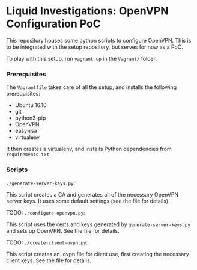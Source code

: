 # Liquid Investigations: OpenVPN Configuration PoC

This repository houses some python scripts to configure OpenVPN. This is to be
integrated with the setup repository, but serves for now as a PoC.

To play with this setup, run `vagrant up` in the `Vagrant/` folder.

### Prerequisites

The `Vagrantfile` takes care of all the setup, and installs the following
prerequisites:

 - Ubuntu 16.10
 - git
 - python3-pip
 - OpenVPN
 - easy-rsa
 - virtualenv

It then creates a virtualenv, and installs Python dependencies from
`requirements.txt`

### Scripts

`./generate-server-keys.py`:

This script creates a CA and generates all of the necessary OpenVPN server keys.
It uses some default settings (see the file for details).

TODO: `./configure-openvpn.py`:

This script uses the certs and keys generated by `generate-server-keys.py` and
sets up OpenVPN. See the file for details.

TODO: `./create-client-ovpn.py`:

This script creates an .ovpn file for client use, first creating the necessary
client keys. See the file for details.
